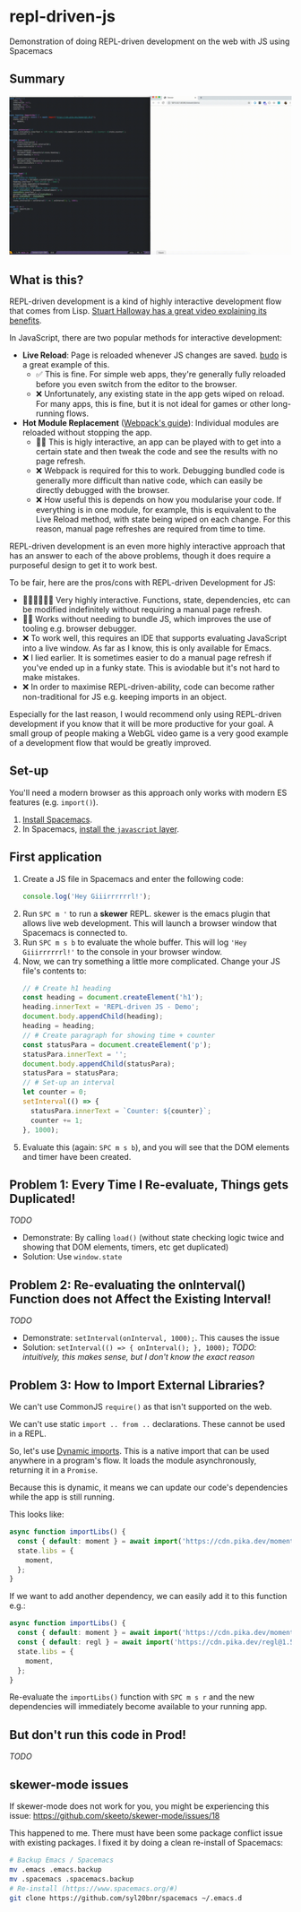 # repl-driven-js

Demonstration of doing REPL-driven development on the web with JS using Spacemacs

## Summary

![Demo](demo/summary.gif)

## What is this?

REPL-driven development is a kind of highly interactive development flow that comes from Lisp. [Stuart Halloway has a great video explaining its benefits](https://vimeo.com/223309989).

In JavaScript, there are two popular methods for interactive development:

- **Live Reload**: Page is reloaded whenever JS changes are saved. [budo](https://github.com/mattdesl/budo) is a great example of this.
  - ✅ This is fine. For simple web apps, they're generally fully reloaded before you even switch from the editor to the browser.
  - ❌ Unfortunately, any existing state in the app gets wiped on reload. For many apps, this is fine, but it is not ideal for games or other long-running flows.
- **Hot Module Replacement** ([Webpack's guide](https://webpack.js.org/guides/hot-module-replacement/)): Individual modules are reloaded without stopping the app.
  - 👌🏼 This is higly interactive, an app can be played with to get into a certain state and then tweak the code and see the results with no page refresh.
  - ❌ Webpack is required for this to work. Debugging bundled code is generally more difficult than native code, which can easily be directly debugged with the browser.
  - ❌ How useful this is depends on how you modularise your code. If everything is in one module, for example, this is equivalent to the Live Reload method, with state being wiped on each change. For this reason, manual page refreshes are required from time to time.

REPL-driven development is an even more highly interactive approach that has an answer to each of the above problems, though it does require a purposeful design to get it to work best.

To be fair, here are the pros/cons with REPL-driven Development for JS:

- 👌🏼👌🏼👌🏼 Very highly interactive. Functions, state, dependencies, etc can be modified indefinitely without requiring a manual page refresh.
- 👌🏼 Works without needing to bundle JS, which improves the use of tooling e.g. browser debugger.
- ❌ To work well, this requires an IDE that supports evaluating JavaScript into a live window. As far as I know, this is only available for Emacs.
- ❌ I lied earlier. It is sometimes easier to do a manual page refresh if you've ended up in a funky state. This is aviodable but it's not hard to make mistakes.
- ❌ In order to maximise REPL-driven-ability, code can become rather non-traditional for JS e.g. keeping imports in an object.

Especially for the last reason, I would recommend only using REPL-driven development if you know that it will be more productive for your goal. A small group of people making a WebGL video game is a very good example of a development flow that would be greatly improved.

## Set-up

You'll need a modern browser as this approach only works with modern ES features (e.g. `import()`).

1. [Install Spacemacs](https://www.spacemacs.org/).
2. In Spacemacs, [install the `javascript` layer](https://github.com/syl20bnr/spacemacs/blob/master/doc/BEGINNERS_TUTORIAL.org#adding-language-support-and-other-features-using-layers).

## First application

1. Create a JS file in Spacemacs and enter the following code:
    ```js
    console.log('Hey Giiirrrrrrl!');
    ```
2. Run `SPC m '` to run a **skewer** REPL. skewer is the emacs plugin that allows live web development. This will launch a browser window that Spacemacs is connected to.
3. Run `SPC m s b` to evaluate the whole buffer. This will log `'Hey Giiirrrrrrl!'` to the console in your browser window.
4. Now, we can try something a little more complicated. Change your JS file's contents to:
    ```js
    // # Create h1 heading
    const heading = document.createElement('h1');
    heading.innerText = 'REPL-driven JS - Demo';
    document.body.appendChild(heading);
    heading = heading;
    // # Create paragraph for showing time + counter
    const statusPara = document.createElement('p');
    statusPara.innerText = '';
    document.body.appendChild(statusPara);
    statusPara = statusPara;
    // # Set-up an interval
    let counter = 0;
    setInterval(() => {
      statusPara.innerText = `Counter: ${counter}`;
      counter += 1;
    }, 1000);
    ```
5. Evaluate this (again: `SPC m s b`), and you will see that the DOM elements and timer have been created.

## Problem 1: Every Time I Re-evaluate, Things gets Duplicated!

_TODO_

- Demonstrate: By calling `load()` (without state checking logic twice and showing that DOM elements, timers, etc get duplicated)
- Solution: Use `window.state`

## Problem 2: Re-evaluating the onInterval() Function does not Affect the Existing Interval!

_TODO_

- Demonstrate: `setInterval(onInterval, 1000);`. This causes the issue
- Solution: `setInterval(() => { onInterval(); }, 1000);` _TODO: intuitively, this makes sense, but I don't know the exact reason_

## Problem 3: How to Import External Libraries?

We can't use CommonJS `require()` as that isn't supported on the web.

We can't use static `import .. from ..` declarations. These cannot be used in a REPL.

So, let's use [Dynamic imports](https://developer.mozilla.org/en-US/docs/Web/JavaScript/Reference/Statements/import#Dynamic_Imports). This is a native import that can be used anywhere in a program's flow. It loads the module asynchronously, returning it in a `Promise`.

Because this is dynamic, it means we can update our code's dependencies while the app is still running.

This looks like:

```js
async function importLibs() {
  const { default: moment } = await import('https://cdn.pika.dev/moment@2.26.0');
  state.libs = {
    moment,
  };
}
```

If we want to add another dependency, we can easily add it to this function e.g.:

```js
async function importLibs() {
  const { default: moment } = await import('https://cdn.pika.dev/moment@2.26.0');
  const { default: regl } = await import('https://cdn.pika.dev/regl@1.5.0'); // <-- new line
  state.libs = {
    moment,
  };
}
```

Re-evaluate the `importLibs()` function with `SPC m s r` and the new dependencies will immediately become available to your running app.

## But don't run this code in Prod!

_TODO_

## skewer-mode issues

If skewer-mode does not work for you, you might be experiencing this issue: https://github.com/skeeto/skewer-mode/issues/18

This happened to me. There must have been some package conflict issue with existing packages. I fixed it by doing a clean re-install of Spacemacs:

```sh
# Backup Emacs / Spacemacs
mv .emacs .emacs.backup
mv .spacemacs .spacemacs.backup
# Re-install (https://www.spacemacs.org/#)
git clone https://github.com/syl20bnr/spacemacs ~/.emacs.d
```

